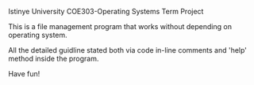 Istinye University COE303-Operating Systems Term Project


This is a file management program that works without depending on operating system.

All the detailed guidline stated both via code in-line comments and 'help' method inside the program.

Have fun!
